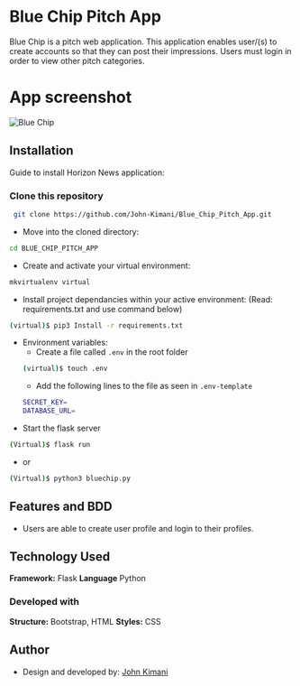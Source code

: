 
# Blue Chip Pitch App

Blue Chip is a pitch web application.
This application enables user/(s) to create accounts so that they can post their impressions. Users must login in order to view other pitch categories.

# App screenshot
![Blue Chip]()
## Installation

Guide to install Horizon News application:

### Clone this repository
```bash
 git clone https://github.com/John-Kimani/Blue_Chip_Pitch_App.git
```
* Move into the cloned directory:
```bash
cd BLUE_CHIP_PITCH_APP
```
* Create and activate your virtual environment:
```bash
mkvirtualenv virtual
```
* Install project dependancies within your active environment: (Read: requirements.txt and use command below)
```bash
(virtual)$ pip3 Install -r requirements.txt
```
* Environment variables:
    *  Create a file called ```.env``` in the root folder
    ```bash
    (virtual)$ touch .env
    ```
    * Add the following lines to the file as seen in ```.env-template```
    ```bash 
    SECRET_KEY=
    DATABASE_URL=
    ```
* Start the flask server
```bash
(Virtual)$ flask run
```
* or

```bash
(Virtual)$ python3 bluechip.py
```
## Features and BDD

- Users are able to create user profile and login to their profiles.


## Technology Used

**Framework:** Flask
**Language** Python

### Developed with
**Structure:** Bootstrap, HTML
**Styles:** CSS

## Author

* Design and developed by: [John Kimani](https://github.com/John-Kimani)
